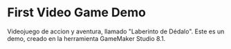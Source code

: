 # First Video Game Demo
Videojuego de accion y aventura, llamado "Laberinto de Dédalo".
Este es un demo, creado en la herramienta GameMaker Studio 8.1. 

